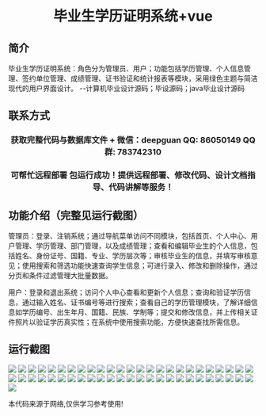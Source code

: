 <p><h1 align="center">毕业生学历证明系统+vue</h1></p>

## 简介
毕业生学历证明系统：角色分为管理员、用户；功能包括学历管理、个人信息管理、签约单位管理、成绩管理、证书验证和统计报表等模块，采用绿色主题与简洁现代的用户界面设计。    --计算机毕业设计源码；毕设源码；java毕业设计源码


## 联系方式
<p><h3 align="center">获取完整代码与数据库文件 + 微信：deepguan QQ: 86050149 QQ群: 783742310</h3></p>
<p><h3 align="center">可帮忙远程部署 包运行成功！提供远程部署、修改代码、设计文档指导、代码讲解等服务！</h3></p>

## 功能介绍（完整见运行截图）
管理员：登录、注销系统；通过导航菜单访问不同模块，包括首页、个人中心、用户管理、学历管理、部门管理，以及成绩管理；查看和编辑毕业生的个人信息，包括姓名、身份证号、国籍、专业、学历层次等；审核毕业生的信息，并填写审核意见；使用搜索和筛选功能快速查询学生信息；可进行录入、修改和删除操作，通过分页和条件过滤管理大批量数据。

用户：登录和退出系统；访问个人中心查看和更新个人信息；查询和验证学历信息，通过输入姓名、证书编号等进行搜索；查看自己的学历管理模块，了解详细信息如学历编号、出生年月、国籍、民族、学制等；提交和修改信息，并上传相关证件照片以验证学历真实性；在系统中使用搜索功能，方便快速查找所需信息。


## 运行截图
![](img/001.jpg)
![](img/002.jpg)
![](img/003.jpg)
![](img/004.jpg)
![](img/005.jpg)
![](img/006.jpg)
![](img/007.jpg)
![](img/008.jpg)
![](img/009.jpg)
![](img/010.jpg)
![](img/011.jpg)
![](img/012.jpg)
![](img/013.jpg)
![](img/014.jpg)
![](img/015.jpg)
![](img/016.jpg)
![](img/017.jpg)
![](img/018.jpg)
![](img/019.jpg)
![](img/020.jpg)
![](img/021.jpg)
![](img/022.jpg)
![](img/023.jpg)
![](img/024.jpg)
![](img/025.jpg)
![](img/026.jpg)
![](img/027.jpg)
![](img/028.jpg)
![](img/029.jpg)
![](img/030.jpg)
![](img/031.jpg)
![](img/032.jpg)
![](img/033.jpg)
![](img/034.jpg)
![](img/035.jpg)
![](img/036.jpg)
![](img/037.jpg)
![](img/038.jpg)
![](img/039.jpg)
![](img/040.jpg)
![](img/041.jpg)
![](img/042.jpg)
![](img/043.jpg)
![](img/044.jpg)
![](img/045.jpg)
![](img/046.jpg)
![](img/047.jpg)
![](img/048.jpg)
![](img/049.jpg)
![](img/050.jpg)
![](img/051.jpg)

<p>本代码来源于网络,仅供学习参考使用!</p>
